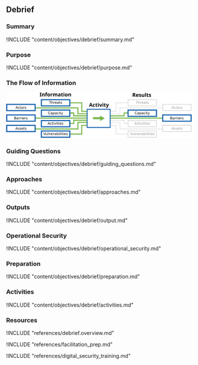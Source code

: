 ## Debrief


### Summary
!INCLUDE "content/objectives/debrief/summary.md"

### Purpose
!INCLUDE "content/objectives/debrief/purpose.md"

### The Flow of Information
![Debrief Information Flow](content/images/info_flows/data_flow_debrief.svg)

### Guiding Questions
!INCLUDE "content/objectives/debrief/guiding_questions.md"

### Approaches
!INCLUDE "content/objectives/debrief/approaches.md"

### Outputs
!INCLUDE "content/objectives/debrief/output.md"

### Operational Security
!INCLUDE "content/objectives/debrief/operational_security.md"

### Preparation
!INCLUDE "content/objectives/debrief/preparation.md"

### Activities
!INCLUDE "content/objectives/debrief/activities.md"

### Resources
<div class="greybox">
!INCLUDE "references/debrief.overview.md"

!INCLUDE "references/facilitation_prep.md"

!INCLUDE "references/digital_security_training.md"
</div>